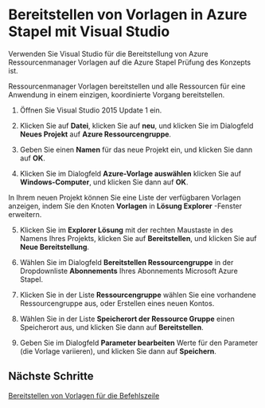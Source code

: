 <properties
    pageTitle="Bereitstellen von Vorlagen mit Visual Studio in Azure Stapel | Microsoft Azure"
    description="Informationen Sie zum Bereitstellen von Vorlagen mit Visual Studio in Azure Stapel."
    services="azure-stack"
    documentationCenter=""
    authors="HeathL17"
    manager="byronr"
    editor=""/>

<tags
    ms.service="azure-stack"
    ms.workload="na"
    ms.tgt_pltfrm="na"
    ms.devlang="na"
    ms.topic="article"
    ms.date="09/26/2016"
    ms.author="helaw"/>

# <a name="deploy-templates-in-azure-stack-using-visual-studio"></a>Bereitstellen von Vorlagen in Azure Stapel mit Visual Studio

Verwenden Sie Visual Studio für die Bereitstellung von Azure Ressourcenmanager Vorlagen auf die Azure Stapel Prüfung des Konzepts ist.

Ressourcenmanager Vorlagen bereitstellen und alle Ressourcen für eine Anwendung in einem einzigen, koordinierte Vorgang bereitstellen.

1.  Öffnen Sie Visual Studio 2015 Update 1 ein.

2.  Klicken Sie auf **Datei**, klicken Sie auf **neu**, und klicken Sie im Dialogfeld **Neues Projekt** auf **Azure Ressourcengruppe**.

3.  Geben Sie einen **Namen** für das neue Projekt ein, und klicken Sie dann auf **OK**.

4.  Klicken Sie im Dialogfeld **Azure-Vorlage auswählen** klicken Sie auf **Windows-Computer**, und klicken Sie dann auf **OK**.

  In Ihrem neuen Projekt können Sie eine Liste der verfügbaren Vorlagen anzeigen, indem Sie den Knoten **Vorlagen** in **Lösung Explorer** -Fenster erweitern.

5.  Klicken Sie im **Explorer Lösung** mit der rechten Maustaste in des Namens Ihres Projekts, klicken Sie auf **Bereitstellen**, und klicken Sie auf **Neue Bereitstellung**.

6.  Wählen Sie im Dialogfeld **Bereitstellen Ressourcengruppe** in der Dropdownliste **Abonnements** Ihres Abonnements Microsoft Azure Stapel.

7.  Klicken Sie in der Liste **Ressourcengruppe** wählen Sie eine vorhandene Ressourcengruppe aus, oder Erstellen eines neuen Kontos.

8.  Wählen Sie in der Liste **Speicherort der Ressource Gruppe** einen Speicherort aus, und klicken Sie dann auf **Bereitstellen**.

9.  Geben Sie im Dialogfeld **Parameter bearbeiten** Werte für den Parameter (die Vorlage variieren), und klicken Sie dann auf **Speichern**.

## <a name="next-steps"></a>Nächste Schritte

[Bereitstellen von Vorlagen für die Befehlszeile](azure-stack-deploy-template-command-line.md)
